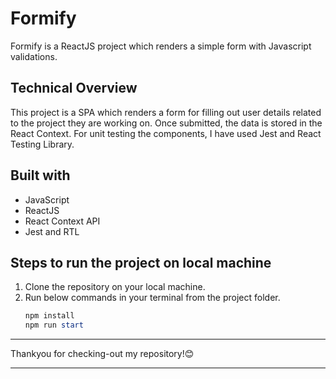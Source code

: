 # Formify

Formify is a ReactJS project which renders a simple form with Javascript validations.

## Technical Overview

This project is a SPA which renders a form for filling out user details related to the project they are working on. Once submitted, the data is stored in the React Context. For unit testing the components, I have used Jest and React Testing Library.

## Built with

- JavaScript
- ReactJS
- React Context API
- Jest and RTL

## Steps to run the project on local machine

1. Clone the repository on your local machine.
2. Run below commands in your terminal from the project folder.
   ```powershell
   npm install
   npm run start
   ```

---

Thankyou for checking-out my repository!😊

---
